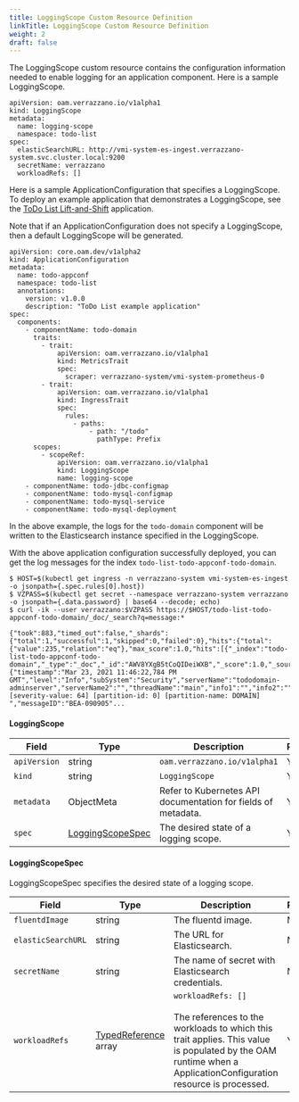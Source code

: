 ```yaml
---
title: LoggingScope Custom Resource Definition
linkTitle: LoggingScope Custom Resource Definition
weight: 2
draft: false
---
```


The LoggingScope custom resource contains the configuration information needed to enable logging for an application component.  Here is a sample LoggingScope.
```
apiVersion: oam.verrazzano.io/v1alpha1
kind: LoggingScope
metadata:
  name: logging-scope
  namespace: todo-list
spec:
  elasticSearchURL: http://vmi-system-es-ingest.verrazzano-system.svc.cluster.local:9200
  secretName: verrazzano
  workloadRefs: []
```

Here is a sample ApplicationConfiguration that specifies a LoggingScope.  To deploy an example application that demonstrates a LoggingScope, see the [ToDo List Lift-and-Shift](https://github.com/verrazzano/examples/blob/master/todo-list/README.md) application.

Note that if an ApplicationConfiguration does not specify a LoggingScope, then a default LoggingScope will be generated.
```
apiVersion: core.oam.dev/v1alpha2
kind: ApplicationConfiguration
metadata:
  name: todo-appconf
  namespace: todo-list
  annotations:
    version: v1.0.0
    description: "ToDo List example application"
spec:
  components:
    - componentName: todo-domain
      traits:
        - trait:
            apiVersion: oam.verrazzano.io/v1alpha1
            kind: MetricsTrait
            spec:
              scraper: verrazzano-system/vmi-system-prometheus-0
        - trait:
            apiVersion: oam.verrazzano.io/v1alpha1
            kind: IngressTrait
            spec:
              rules:
                - paths:
                    - path: "/todo"
                      pathType: Prefix
      scopes:
        - scopeRef:
            apiVersion: oam.verrazzano.io/v1alpha1
            kind: LoggingScope
            name: logging-scope
    - componentName: todo-jdbc-configmap
    - componentName: todo-mysql-configmap
    - componentName: todo-mysql-service
    - componentName: todo-mysql-deployment

```
In the above example, the logs for the `todo-domain` component will be written to the Elasticsearch instance specified in the LoggingScope.

With the above application configuration successfully deployed, you can get the log messages for the index `todo-list-todo-appconf-todo-domain`.
```
$ HOST=$(kubectl get ingress -n verrazzano-system vmi-system-es-ingest -o jsonpath={.spec.rules[0].host})
$ VZPASS=$(kubectl get secret --namespace verrazzano-system verrazzano -o jsonpath={.data.password} | base64 --decode; echo)
$ curl -ik --user verrazzano:$VZPASS https://$HOST/todo-list-todo-appconf-todo-domain/_doc/_search?q=message:*

{"took":883,"timed_out":false,"_shards":{"total":1,"successful":1,"skipped":0,"failed":0},"hits":{"total":{"value":235,"relation":"eq"},"max_score":1.0,"hits":[{"_index":"todo-list-todo-appconf-todo-domain","_type":"_doc","_id":"AWV8YXgB5tCoQIDeiWXB","_score":1.0,"_source":{"timestamp":"Mar 23, 2021 11:46:22,784 PM GMT","level":"Info","subSystem":"Security","serverName":"tododomain-adminserver","serverName2":"","threadName":"main","info1":"","info2":"","info3":"","sequenceNumber":"1616543182784","severity":"[severity-value: 64] [partition-id: 0] [partition-name: DOMAIN] ","messageID":"BEA-090905"...
```


#### LoggingScope

| Field | Type | Description | Required
| --- | --- | --- | --- |
| `apiVersion` | string | `oam.verrazzano.io/v1alpha1` | Yes |
| `kind` | string | `LoggingScope` |  Yes |
| `metadata` | ObjectMeta | Refer to Kubernetes API documentation for fields of metadata. |  Yes |
| `spec` |  [LoggingScopeSpec](#LoggingScopeSpec) | The desired state of a logging scope. |  Yes |

#### LoggingScopeSpec
LoggingScopeSpec specifies the desired state of a logging scope.

| Field | Type | Description | Required
| --- | --- | --- | --- |
| `fluentdImage` | string | The fluentd image. | No |
| `elasticSearchURL` | string | The URL for Elasticsearch. | No |
| `secretName` | string | The name of secret with Elasticsearch credentials. | No |
| `workloadRefs` | [TypedReference](https://crossplane.io/docs/v0.9/api/crossplane/crossplane-runtime/core-crossplane-io-v1alpha1.html#typedreference) array | `workloadRefs: []` <br><br> The references to the workloads to which this trait applies. This value is populated by the OAM runtime when a ApplicationConfiguration resource is processed. | Yes |
